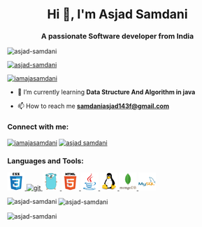 

<h1 align="center">Hi 👋, I'm Asjad Samdani</h1>
<h3 align="center">A passionate Software developer from India</h3>
<!-- (img align="right" alt="Coding" width="400" src="https://cdn.dribbble.com/users/116207...") -->

<p align="left"> <img src="https://komarev.com/ghpvc/?username=asjad-samdani&label=Profile%20views&color=0e75b6&style=flat" alt="asjad-samdani" /> </p>

<p align="left"> <a href="https://github.com/ryo-ma/github-profile-trophy"><img src="https://github-profile-trophy.vercel.app/?username=asjad-samdani" alt="asjad-samdani" /></a> </p>

<p align="left"> <a href="https://twitter.com/iamajasamdani" target="blank"><img src="https://img.shields.io/twitter/follow/iamajasamdani?logo=twitter&style=for-the-badge" alt="iamajasamdani" /></a> </p>

- 🌱 I’m currently learning **Data Structure And Algorithm in java**

- 📫 How to reach me **samdaniasjad143f@gmail.com**

<h3 align="left">Connect with me:</h3>
<p align="left">
<a href="https://twitter.com/iamajasamdani" target="blank"><img align="center" src="https://raw.githubusercontent.com/rahuldkjain/github-profile-readme-generator/master/src/images/icons/Social/twitter.svg" alt="iamajasamdani" height="30" width="40" /></a>
<a href="https://www.leetcode.com/asjad samdani" target="blank"><img align="center" src="https://raw.githubusercontent.com/rahuldkjain/github-profile-readme-generator/master/src/images/icons/Social/leet-code.svg" alt="asjad samdani" height="30" width="40" /></a>
</p>

<h3 align="left">Languages and Tools:</h3>
<p align="left"> <a href="https://www.w3schools.com/css/" target="_blank" rel="noreferrer"> <img src="https://raw.githubusercontent.com/devicons/devicon/master/icons/css3/css3-original-wordmark.svg" alt="css3" width="40" height="40"/> </a> <a href="https://git-scm.com/" target="_blank" rel="noreferrer"> <img src="https://www.vectorlogo.zone/logos/git-scm/git-scm-icon.svg" alt="git" width="40" height="40"/> </a> <a href="https://golang.org" target="_blank" rel="noreferrer"> <img src="https://raw.githubusercontent.com/devicons/devicon/master/icons/go/go-original.svg" alt="go" width="40" height="40"/> </a> <a href="https://www.w3.org/html/" target="_blank" rel="noreferrer"> <img src="https://raw.githubusercontent.com/devicons/devicon/master/icons/html5/html5-original-wordmark.svg" alt="html5" width="40" height="40"/> </a> <a href="https://www.java.com" target="_blank" rel="noreferrer"> <img src="https://raw.githubusercontent.com/devicons/devicon/master/icons/java/java-original.svg" alt="java" width="40" height="40"/> </a> <a href="https://www.linux.org/" target="_blank" rel="noreferrer"> <img src="https://raw.githubusercontent.com/devicons/devicon/master/icons/linux/linux-original.svg" alt="linux" width="40" height="40"/> </a> <a href="https://www.mongodb.com/" target="_blank" rel="noreferrer"> <img src="https://raw.githubusercontent.com/devicons/devicon/master/icons/mongodb/mongodb-original-wordmark.svg" alt="mongodb" width="40" height="40"/> </a> <a href="https://www.mysql.com/" target="_blank" rel="noreferrer"> <img src="https://raw.githubusercontent.com/devicons/devicon/master/icons/mysql/mysql-original-wordmark.svg" alt="mysql" width="40" height="40"/> </a> </p>

<p><img align="left" src="https://github-readme-stats.vercel.app/api/top-langs?username=asjad-samdani&show_icons=true&locale=en&layout=compact" alt="asjad-samdani" /></p>

<p>&nbsp;<img align="center" src="https://github-readme-stats.vercel.app/api?username=asjad-samdani&show_icons=true&locale=en" alt="asjad-samdani" /></p>

<p><img align="center" src="https://github-readme-streak-stats.herokuapp.com/?user=asjad-samdani&" alt="asjad-samdani" /></p>
